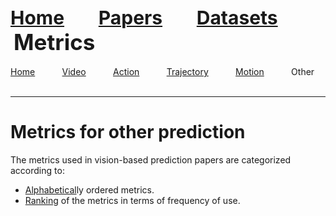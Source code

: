 <a name=top></a>
---
<a href=../../README.md#top><l style="font-size:30px">Home</l></a>&nbsp; &nbsp; &nbsp; &nbsp; &nbsp; &nbsp;<a href=../../papers/papers.md#top><l style="font-size:30px">Papers</l></a>&nbsp; &nbsp; &nbsp; &nbsp; &nbsp; &nbsp;<a href=../../datasets/datasets.md#top><l style="font-size:30px">Datasets</l></a>&nbsp; &nbsp; &nbsp; &nbsp; &nbsp; &nbsp;<l style="font-size:35px">Metrics</l>&nbsp; &nbsp; &nbsp; &nbsp; &nbsp; &nbsp;
---
[Home](../metrics.md#top)&nbsp; &nbsp; &nbsp; &nbsp; &nbsp; &nbsp;[Video](../video/video_metrics.md#top)&nbsp; &nbsp; &nbsp; &nbsp; &nbsp; &nbsp;[Action](../action/action_metrics.md#top)&nbsp; &nbsp; &nbsp; &nbsp; &nbsp; &nbsp;[Trajectory](../trajectory/trajectory_metrics.md#top)&nbsp; &nbsp; &nbsp; &nbsp; &nbsp; &nbsp;[Motion](../motion/motion_metrics.md#top)&nbsp; &nbsp; &nbsp; &nbsp; &nbsp; &nbsp;Other&nbsp; &nbsp; &nbsp; &nbsp; &nbsp; &nbsp;
___
# Metrics for other prediction
 The metrics used in vision-based prediction papers are categorized according to:
* <a href=other_alphabetical/other_alphabetical_metrics.md#top>Alphabetical</a>ly ordered metrics.
* <a href=other_ranking/other_ranking_metrics.md#top>Ranking</a> of the metrics in terms of frequency of use.
